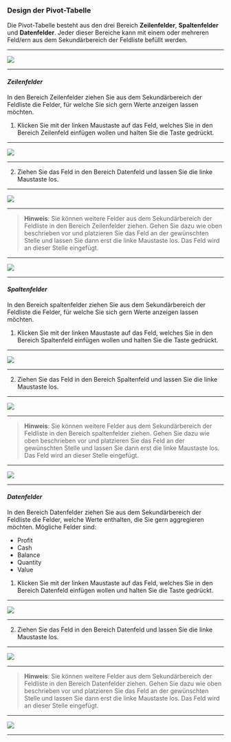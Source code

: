 ### Design der Pivot-Tabelle

Die Pivot-Tabelle besteht aus den drei Bereich **Zeilenfelder**, **Spaltenfelder** und **Datenfelder**. Jeder dieser Bereiche kann mit einem oder mehreren Feld/ern aus dem Sekundärbereich der Feldliste befüllt werden.

---
![](/assets/f16.png)

---


#### *Zeilenfelder*

In den Bereich Zeilenfelder ziehen Sie aus dem Sekundärbereich der Feldliste die Felder, für welche Sie sich gern Werte anzeigen lassen möchten.

1) Klicken Sie mit der linken Maustaste auf das Feld, welches Sie in den Bereich Zeilenfeld einfügen wollen und halten Sie die Taste gedrückt.

---
![](/assets/f17.png)

---
2) Ziehen Sie das Feld in den Bereich Datenfeld und lassen Sie die linke Maustaste los.

---
![](/assets/f18.png)

---
 
> **Hinweis**: Sie können weitere Felder aus dem Sekundärbereich der Feldliste in den Bereich Zeilenfelder ziehen. Gehen Sie dazu wie oben beschrieben vor und platzieren Sie das Feld an der gewünschten Stelle und lassen Sie dann erst die linke Maustaste los. Das Feld wird an dieser Stelle eingefügt.

---
![](/assets/f19.png)

---


#### *Spaltenfelder*

In den Bereich spaltenfelder ziehen Sie aus dem Sekundärbereich der Feldliste die Felder, für welche Sie sich gern Werte anzeigen lassen möchten.

1) Klicken Sie mit der linken Maustaste auf das Feld, welches Sie in den Bereich Spaltenfeld einfügen wollen und halten Sie die Taste gedrückt.

---
![](/assets/f20.png)

---

2) Ziehen Sie das Feld in den Bereich Spaltenfeld und lassen Sie die linke Maustaste los.

---
![](/assets/f21.png)

---
 
> **Hinweis**: Sie können weitere Felder aus dem Sekundärbereich der Feldliste in den Bereich spaltenfelder ziehen. Gehen Sie dazu wie oben beschrieben vor und platzieren Sie das Feld an der gewünschten Stelle und lassen Sie dann erst die linke Maustaste los. Das Feld wird an dieser Stelle eingefügt.

---
![](/assets/f22.png)

---

#### *Datenfelder*

In den Bereich Datenfelder ziehen Sie aus dem Sekundärbereich der Feldliste die Felder, welche Werte enthalten, die Sie gern aggregieren möchten. Mögliche Felder sind:

* Profit
* Cash
* Balance
* Quantity
* Value

1) Klicken Sie mit der linken Maustaste auf das Feld, welches Sie in den Bereich Datenfeld einfügen wollen und halten Sie die Taste gedrückt.

---
![](/assets/f23.png)

---

2) Ziehen Sie das Feld in den Bereich Datenfeld und lassen Sie die linke Maustaste los.

---
![](/assets/f24.png)

---
 
> **Hinweis**: Sie können weitere Felder aus dem Sekundärbereich der Feldliste in den Bereich Datenfelder ziehen. Gehen Sie dazu wie oben beschrieben vor und platzieren Sie das Feld an der gewünschten Stelle und lassen Sie dann erst die linke Maustaste los. Das Feld wird an dieser Stelle eingefügt.

---
![](/assets/f25.png)

---

